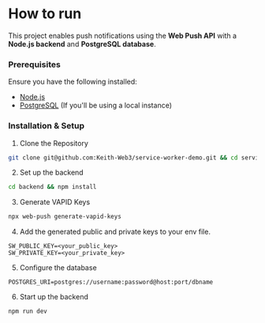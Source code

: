 # How to run

This project enables push notifications using the **Web Push API** with a **Node.js backend** and **PostgreSQL database**.

### **Prerequisites**
Ensure you have the following installed:
- [Node.js](https://nodejs.org/)
- [PostgreSQL](https://www.postgresql.org/) (If you'll be using a local instance)

### **Installation & Setup**

1. Clone the Repository
```sh
git clone git@github.com:Keith-Web3/service-worker-demo.git && cd service-worker-demo
```
2. Set up the backend
```sh
cd backend && npm install
```
3. Generate VAPID Keys
```sh
npx web-push generate-vapid-keys
```
4. Add the generated public and private keys to your env file.
```env
SW_PUBLIC_KEY=<your_public_key>
SW_PRIVATE_KEY=<your_private_key>
```
5. Configure the database
```env
POSTGRES_URI=postgres://username:password@host:port/dbname
```
6. Start up the backend
```sh
npm run dev
```
